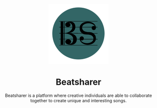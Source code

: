 <div align="center">
    <img src="/assets/beatsharer.png" width="200"/>
</div>
<h1 align="center">Beatsharer</h1>

<p align="center">
Beatsharer is a platform where creative individuals are able to collaborate together to create unique and interesting songs.     
</p>
